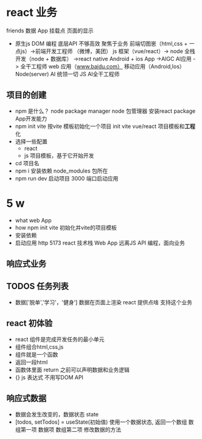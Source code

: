 # react 业务
friends 数据
App
挂载点
页面的显示
- 原生js
  DOM 编程
  底层API 不够高效
  聚焦于业务
  前端切图崽（html,css + 一点js）->前端开发工程师 （微博，美团） js 框架（vue/react）-> node 全栈开发（node + 数据库） ->react native Android + ios App ->AIGC AI应用 -> 全干工程师
  web 应用（www.baidu.com） 移动应用（Android,Ios）
  Node(server) AI 统领一切 JS AI全干工程师

## **项目**的创建
- npm 是什么？ node package manager
  node 包管理器 安装react package App开发能力
- npm init vite 
  按vite 模板初始化一个项目 init 
  vite vue/react 项目模板和**工程**化
- 选择一些配置
  - react
  - js 
  项目模板，基于它开始开发
- cd 项目名
- npm i 安装依赖
  node_modules 包所在
- npm run dev 启动项目
  3000 端口启动应用

# 5 w
- what web App
- how npm init vite 初始化并vite的项目模板
- 安装依赖
- 启动应用 http 5173 react 技术栈 Web App
远离JS API 编程，面向业务
## 响应式业务 
## TODOS 任务列表
  - 数据['脱单','学习'，'健身']
    数据在页面上渲染 react 提供点啥 支持这个业务

## react 初体验
- react 组件是完成开发任务的最小单元
- 组件组合html,css,js
- 组件就是一个函数
- 返回一段html
- 函数体里面 return 之前可以声明数据和业务逻辑
- {} js 表达式 不用写DOM API 

## 响应式数据
- 数据会发生改变的，数据状态 state
- [todos, setTodos] = useState(初始值) 使用一个数据状态, 返回一个数组
  数组第一项 数据项
  数组第二项 修改数据的方法
